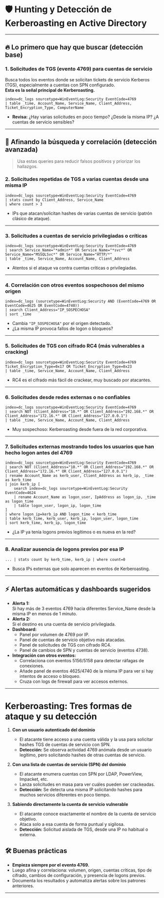 # 🛡️ Hunting y Detección de Kerberoasting en Active Directory

---

## 🔥 Lo primero que hay que buscar (detección base)

### **1. Solicitudes de TGS (evento 4769) para cuentas de servicio**
Busca todos los eventos donde se solicitan tickets de servicio Kerberos (TGS), especialmente a cuentas con SPN configurado.  
**Esta es la señal principal de Kerberoasting.**

```splunk
index=dc_logs sourcetype=WinEventLog:Security EventCode=4769
| table _time, Account_Name, Service_Name, Client_Address, Ticket_Encryption_Type, ComputerName
```
- **Revisa:** ¿Hay varias solicitudes en poco tiempo? ¿Desde la misma IP? ¿A cuentas de servicio sensibles?

---

## 🔎 Afinando la búsqueda y correlación (detección avanzada)

> Usa estas queries para reducir falsos positivos y priorizar los hallazgos.

### **2. Solicitudes repetidas de TGS a varias cuentas desde una misma IP**
```splunk
index=dc_logs sourcetype=WinEventLog:Security EventCode=4769
| stats count by Client_Address, Service_Name
| where count > 3
```
- IPs que atacan/solicitan hashes de varias cuentas de servicio (patrón clásico de ataque).

---

### **3. Solicitudes a cuentas de servicio privilegiadas o críticas**
```splunk
index=dc_logs sourcetype=WinEventLog:Security EventCode=4769
| search Service_Name="*admin*" OR Service_Name="*svc*" OR Service_Name="MSSQLSvc*" OR Service_Name="HTTP/*"
| table _time, Service_Name, Account_Name, Client_Address
```
- Atentos si el ataque va contra cuentas críticas o privilegiadas.

---

### **4. Correlación con otros eventos sospechosos del mismo origen**
```splunk
index=dc_logs (sourcetype=WinEventLog:Security AND (EventCode=4769 OR EventCode=4625 OR EventCode=4740))
| search Client_Address="IP_SOSPECHOSA"
| sort _time
```
- Cambia `"IP_SOSPECHOSA"` por el origen detectado.  
- ¿La misma IP provoca fallos de logon o bloqueos?

---

### **5. Solicitudes de TGS con cifrado RC4 (más vulnerables a cracking)**
```splunk
index=dc_logs sourcetype=WinEventLog:Security EventCode=4769 Ticket_Encryption_Type=0x17 OR Ticket_Encryption_Type=0x23
| table _time, Service_Name, Account_Name, Client_Address
```
- RC4 es el cifrado más fácil de crackear, muy buscado por atacantes.

---

### **6. Solicitudes desde redes externas o no confiables**
```splunk
index=dc_logs sourcetype=WinEventLog:Security EventCode=4769
| search NOT (Client_Address="10.*" OR Client_Address="192.168.*" OR Client_Address="172.16.*" OR Client_Address="127.0.0.1")
| table _time, Service_Name, Account_Name, Client_Address
```
- Muy sospechoso: Kerberoasting desde fuera de la red corporativa.

---

### **7. Solicitudes externas mostrando todos los usuarios que han hecho logon antes del 4769**
```splunk
index=dc_logs sourcetype=WinEventLog:Security EventCode=4769
| search NOT (Client_Address="10.*" OR Client_Address="192.168.*" OR Client_Address="172.16.*" OR Client_Address="127.0.0.1")
| rename Account_Name as kerb_user, Client_Address as kerb_ip, _time as kerb_time
| join kerb_ip [
    search index=dc_logs sourcetype=WinEventLog:Security EventCode=4624
    | rename Account_Name as logon_user, IpAddress as logon_ip, _time as logon_time
    | table logon_user, logon_ip, logon_time
]
| where logon_ip=kerb_ip AND logon_time < kerb_time
| table kerb_time, kerb_user, kerb_ip, logon_user, logon_time
| sort kerb_time, kerb_ip, logon_time
```
- ¿La IP ya tenía logons previos legítimos o es nueva en la red?

---

### **8. Analizar ausencia de logons previos por esa IP**
```splunk
... | stats count by kerb_time, kerb_ip | where count=0
```
- Busca IPs externas que solo aparecen en eventos de Kerberoasting.

---

## ⚡️ Alertas automáticas y dashboards sugeridos

- **Alerta 1:**  
  Si hay más de 3 eventos 4769 hacia diferentes Service_Name desde la misma IP en menos de 1 minuto.
- **Alerta 2:**  
  Si el destino es una cuenta de servicio privilegiada.
- **Dashboard:**  
  - Panel por volumen de 4769 por IP.
  - Panel de cuentas de servicio objetivo más atacadas.
  - Panel de solicitudes de TGS con cifrado RC4.
  - Panel de cambios de SPN y cuentas de servicio (eventos 4738).
- **Integración con otros eventos:**  
  - Correlaciona con eventos 5156/5158 para detectar ráfagas de conexiones.
  - Añade panel de eventos 4625/4740 de la misma IP para ver si hay intentos de acceso o bloqueo.
  - Cruza con logs de firewall para ver accesos externos.

---

# Kerberoasting: Tres formas de ataque y su detección

1. **Con un usuario autenticado del dominio**
   - El atacante tiene acceso a una cuenta válida y la usa para solicitar hashes TGS de cuentas de servicio con SPN.
   - **Detección:** Se observa actividad 4769 anómala desde un usuario legítimo, pero solicitando hashes de otras cuentas de servicio.

2. **Con una lista de cuentas de servicio (SPN) del dominio**
   - El atacante enumera cuentas con SPN por LDAP, PowerView, Impacket, etc.
   - Lanza solicitudes en masa para ver cuáles pueden ser crackeadas.
   - **Detección:** Se detecta una misma IP solicitando hashes para muchos servicios diferentes en poco tiempo.

3. **Sabiendo directamente la cuenta de servicio vulnerable**
   - El atacante conoce exactamente el nombre de la cuenta de servicio objetivo.
   - Ataca solo a esa cuenta de forma puntual y sigilosa.
   - **Detección:** Solicitud aislada de TGS, desde una IP no habitual o externa.

## 🛠️ Buenas prácticas

- **Empieza siempre por el evento 4769.**
- Luego afina y correlaciona: volumen, origen, cuentas críticas, tipo de cifrado, cambios de configuración, y presencia de logons previos.
- Documenta los resultados y automatiza alertas sobre los patrones anteriores.

---
